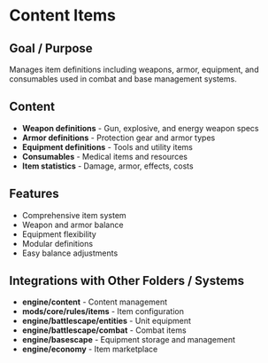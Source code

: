 # Content Items

## Goal / Purpose
Manages item definitions including weapons, armor, equipment, and consumables used in combat and base management systems.

## Content
- **Weapon definitions** - Gun, explosive, and energy weapon specs
- **Armor definitions** - Protection gear and armor types
- **Equipment definitions** - Tools and utility items
- **Consumables** - Medical items and resources
- **Item statistics** - Damage, armor, effects, costs

## Features
- Comprehensive item system
- Weapon and armor balance
- Equipment flexibility
- Modular definitions
- Easy balance adjustments

## Integrations with Other Folders / Systems
- **engine/content** - Content management
- **mods/core/rules/items** - Item configuration
- **engine/battlescape/entities** - Unit equipment
- **engine/battlescape/combat** - Combat items
- **engine/basescape** - Equipment storage and management
- **engine/economy** - Item marketplace
